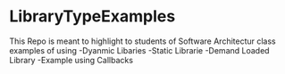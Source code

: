 # LibraryTypeExamples

This Repo is meant to highlight to students of Software Architectur class examples of using 
-Dyanmic Libaries
-Static Librarie
-Demand Loaded Library
-Example using Callbacks

